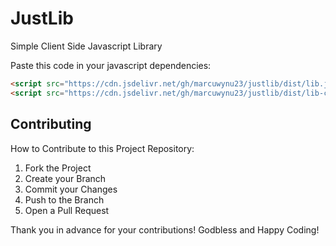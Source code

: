 # JustLib
Simple Client Side Javascript Library

Paste this code in your javascript dependencies:
```html
<script src="https://cdn.jsdelivr.net/gh/marcuwynu23/justlib/dist/lib.js"></script>
<script src="https://cdn.jsdelivr.net/gh/marcuwynu23/justlib/dist/lib-component.js"></script>
```


## Contributing
How to Contribute to this Project Repository:
1. Fork the Project
2. Create your Branch 
3. Commit your Changes 
4. Push to the Branch 
5. Open a Pull Request

Thank you in advance for your contributions! Godbless and Happy Coding! 
